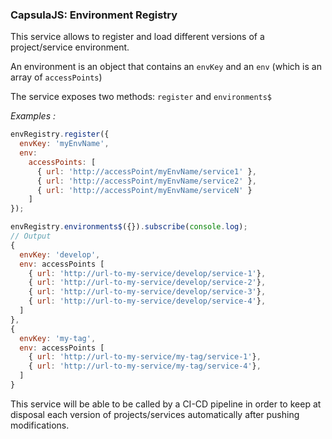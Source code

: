 ### CapsulaJS: Environment Registry

This service allows to register and load different versions of a
project/service environment.

An environment is an object that contains an `envKey` and an `env`
(which is an array of `accessPoints`)

The service exposes two methods: `register` and `environments$`

_Examples :_

```js
envRegistry.register({
  envKey: 'myEnvName',
  env:
    accessPoints: [
      { url: 'http://accessPoint/myEnvName/service1' },
      { url: 'http://accessPoint/myEnvName/service2' },
      { url: 'http://accessPoint/myEnvName/serviceN' }
    ]
});

envRegistry.environments$({}).subscribe(console.log);
// Output
{
  envKey: 'develop',
  env: accessPoints [
    { url: 'http://url-to-my-service/develop/service-1'},
    { url: 'http://url-to-my-service/develop/service-2'},
    { url: 'http://url-to-my-service/develop/service-3'},
    { url: 'http://url-to-my-service/develop/service-4'},
  ]
},
{
  envKey: 'my-tag',
  env: accessPoints [
    { url: 'http://url-to-my-service/my-tag/service-1'},
    { url: 'http://url-to-my-service/my-tag/service-4'},
  ]
}
```

This service will be able to be called by a CI-CD pipeline in order to keep at
disposal each version of projects/services automatically after pushing
modifications.
